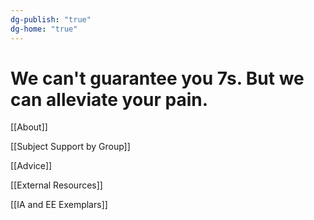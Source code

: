 ```yaml
---
dg-publish: "true"
dg-home: "true"
---
```

# We can't guarantee you 7s. But we can alleviate your pain.


[[About]]

[[Subject Support by Group]]

[[Advice]]

[[External Resources]]

[[IA and EE Exemplars]]


